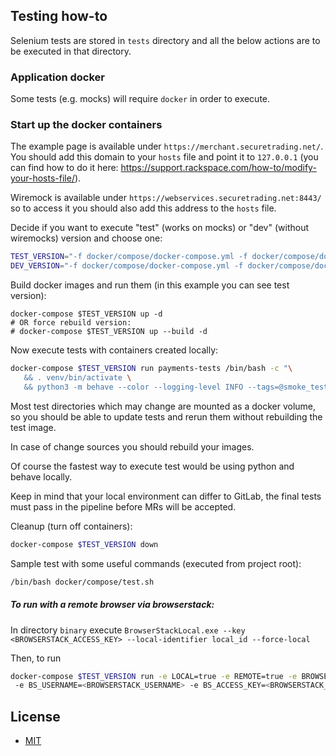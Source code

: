 ## Testing how-to

Selenium tests are stored in `tests` directory and all the below actions are to be executed in that directory.

### Application docker

Some tests (e.g. mocks) will require `docker` in order to execute.

### Start up the docker containers
The example page is available under `https://merchant.securetrading.net/`. You should add this domain to your `hosts` file
and point it to `127.0.0.1` (you can find how to do it here: https://support.rackspace.com/how-to/modify-your-hosts-file/).

Wiremock is available under `https://webservices.securetrading.net:8443/` so to access it you should also add this address
to the `hosts` file.

Decide if you want to execute "test" (works on mocks) or "dev" (without wiremocks) version and choose one:
```bash
TEST_VERSION="-f docker/compose/docker-compose.yml -f docker/compose/docker-compose.test.yml"
DEV_VERSION="-f docker/compose/docker-compose.yml -f docker/compose/docker-compose.dev.yml"
```

Build docker images and run them (in this example you can see test version):
```bash'
docker-compose $TEST_VERSION up -d
# OR force rebuild version:
# docker-compose $TEST_VERSION up --build -d
```

Now execute tests with containers created locally:
```bash
docker-compose $TEST_VERSION run payments-tests /bin/bash -c "\
   && . venv/bin/activate \
   && python3 -m behave --color --logging-level INFO --tags=@smoke_test_part_1"
```

Most test directories which may change are mounted as a docker volume, so you should be able to update tests and rerun them without rebuilding the test image.

In case of change sources you should rebuild your images.

Of course the fastest way to execute test would be using python and behave locally.

Keep in mind that your local environment can differ to GitLab, the final tests must pass in the pipeline before MRs will be accepted.

Cleanup (turn off containers):
```bash
docker-compose $TEST_VERSION down
```

Sample test with some useful commands (executed from project root):
```bash
/bin/bash docker/compose/test.sh
```

##### To run with a remote browser via browserstack:
In directory `binary` execute
`BrowserStackLocal.exe --key <BROWSERSTACK_ACCESS_KEY> --local-identifier local_id --force-local`

Then, to run
```bash
docker-compose $TEST_VERSION run -e LOCAL=true -e REMOTE=true -e BROWSER=Chrome -e BROWSER_VERSION=80.0 -e OS=Windows -e OS_VERSION=10
 -e BS_USERNAME=<BROWSERSTACK_USERNAME> -e BS_ACCESS_KEY=<BROWSERSTACK_ACCESS_KEY> payments-tests poetry run behave features
```

## License

- [MIT](https://opensource.org/licenses/MIT)
